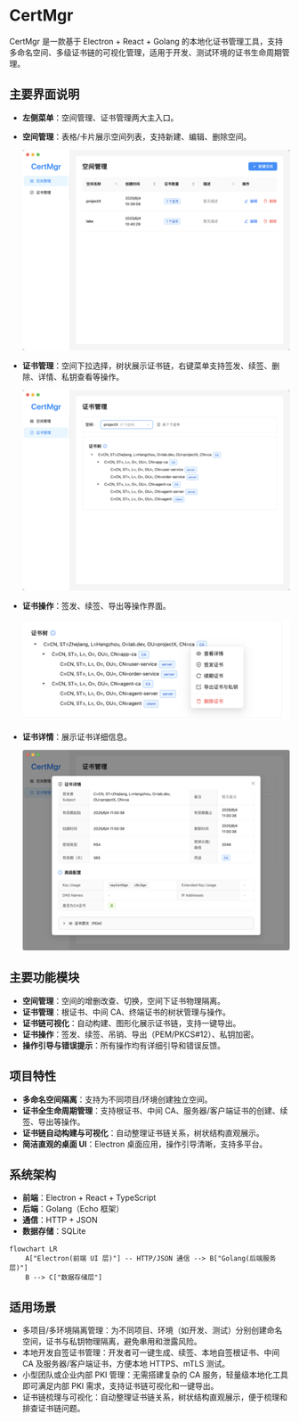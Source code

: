 # CertMgr

CertMgr 是一款基于 Electron + React + Golang 的本地化证书管理工具，支持多命名空间、多级证书链的可视化管理，适用于开发、测试环境的证书生命周期管理。

## 主要界面说明

- **左侧菜单**：空间管理、证书管理两大主入口。
- **空间管理**：表格/卡片展示空间列表，支持新建、编辑、删除空间。

  ![空间管理](images/namespace.png)

- **证书管理**：空间下拉选择，树状展示证书链，右键菜单支持签发、续签、删除、详情、私钥查看等操作。

  ![证书链可视化](images/certificate_tree.png)

- **证书操作**：签发、续签、导出等操作界面。

  ![证书操作](images/certificate_op.png)

- **证书详情**：展示证书详细信息。

  ![证书详情](images/certificate_detail.png)

## 主要功能模块

- **空间管理**：空间的增删改查、切换，空间下证书物理隔离。
- **证书管理**：根证书、中间 CA、终端证书的树状管理与操作。
- **证书链可视化**：自动构建、图形化展示证书链，支持一键导出。
- **证书操作**：签发、续签、吊销、导出（PEM/PKCS#12）、私钥加密。
- **操作引导与错误提示**：所有操作均有详细引导和错误反馈。

## 项目特性

- **多命名空间隔离**：支持为不同项目/环境创建独立空间。
- **证书全生命周期管理**：支持根证书、中间 CA、服务器/客户端证书的创建、续签、导出等操作。
- **证书链自动构建与可视化**：自动整理证书链关系，树状结构直观展示。
- **简洁直观的桌面 UI**：Electron 桌面应用，操作引导清晰，支持多平台。

## 系统架构

- **前端**：Electron + React + TypeScript
- **后端**：Golang（Echo 框架）
- **通信**：HTTP + JSON
- **数据存储**：SQLite

```mermaid
flowchart LR
    A["Electron(前端 UI 层)"] -- HTTP/JSON 通信 --> B["Golang(后端服务层)"]
    B --> C["数据存储层"]
```

## 适用场景

- 多项目/多环境隔离管理：为不同项目、环境（如开发、测试）分别创建命名空间，证书与私钥物理隔离，避免串用和泄露风险。
- 本地开发自签证书管理：开发者可一键生成、续签、本地自签根证书、中间 CA 及服务器/客户端证书，方便本地 HTTPS、mTLS 测试。
- 小型团队或企业内部 PKI 管理：无需搭建复杂的 CA 服务，轻量级本地化工具即可满足内部 PKI 需求，支持证书链可视化和一键导出。
- 证书链梳理与可视化：自动整理证书链关系，树状结构直观展示，便于梳理和排查证书链问题。
